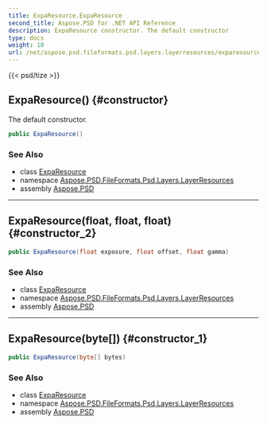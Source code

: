```yaml
---
title: ExpaResource.ExpaResource
second_title: Aspose.PSD for .NET API Reference
description: ExpaResource constructor. The default constructor
type: docs
weight: 10
url: /net/aspose.psd.fileformats.psd.layers.layerresources/exparesource/exparesource/
---
```

{{< psd/tize >}}
## ExpaResource() {#constructor}

The default constructor.

```csharp
public ExpaResource()
```

### See Also

* class [ExpaResource](../)
* namespace [Aspose.PSD.FileFormats.Psd.Layers.LayerResources](../../exparesource/)
* assembly [Aspose.PSD](../../../)

---

## ExpaResource(float, float, float) {#constructor_2}

```csharp
public ExpaResource(float exposure, float offset, float gamma)
```

### See Also

* class [ExpaResource](../)
* namespace [Aspose.PSD.FileFormats.Psd.Layers.LayerResources](../../exparesource/)
* assembly [Aspose.PSD](../../../)

---

## ExpaResource(byte[]) {#constructor_1}

```csharp
public ExpaResource(byte[] bytes)
```

### See Also

* class [ExpaResource](../)
* namespace [Aspose.PSD.FileFormats.Psd.Layers.LayerResources](../../exparesource/)
* assembly [Aspose.PSD](../../../)


